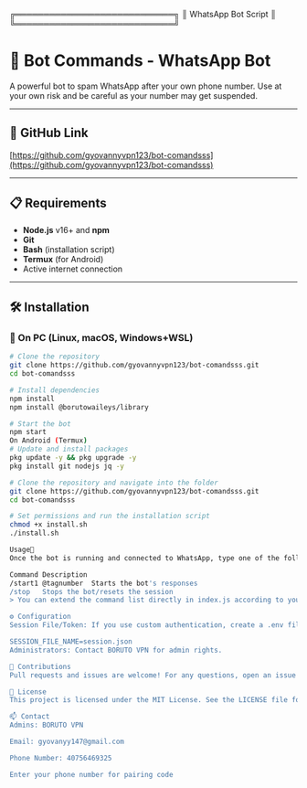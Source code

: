 ╔════════════════════════════╗
║      WhatsApp Bot Script   ║
╚════════════════════════════╝

# 🦖 Bot Commands - WhatsApp Bot

A powerful bot to spam WhatsApp after your own phone number. Use at your own risk and be careful as your number may get suspended.

---

## 🚀 GitHub Link

[https://github.com/gyovannyvpn123/bot-comandsss](https://github.com/gyovannyvpn123/bot-comandsss)

---

## 📋 Requirements

- **Node.js** v16+ and **npm**
- **Git**
- **Bash** (installation script)
- **Termux** (for Android)
- Active internet connection

---

## 🛠️ Installation

### 🔹 On PC (Linux, macOS, Windows+WSL)
```bash
# Clone the repository
git clone https://github.com/gyovannyvpn123/bot-comandsss.git
cd bot-comandsss

# Install dependencies
npm install
npm install @borutowaileys/library

# Start the bot
npm start
On Android (Termux)
# Update and install packages
pkg update -y && pkg upgrade -y
pkg install git nodejs jq -y

# Clone the repository and navigate into the folder
git clone https://github.com/gyovannyvpn123/bot-comandsss.git
cd bot-comandsss

# Set permissions and run the installation script
chmod +x install.sh
./install.sh

Usage👑
Once the bot is running and connected to WhatsApp, type one of the following commands in the chat:

Command	Description
/start1 @tagnumber	Starts the bot's responses
/stop	Stops the bot/resets the session
> You can extend the command list directly in index.js according to your needs.

⚙️ Configuration
Session File/Token: If you use custom authentication, create a .env file at the project root:

SESSION_FILE_NAME=session.json
Administrators: Contact BORUTO VPN for admin rights.

🤝 Contributions
Pull requests and issues are welcome! For any questions, open an issue or contact us directly.

📄 License
This project is licensed under the MIT License. See the LICENSE file for details.

📫 Contact
Admins: BORUTO VPN

Email: gyovanyy147@gmail.com

Phone Number: 40756469325

Enter your phone number for pairing code
